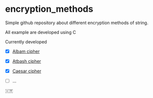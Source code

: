 # encryption_methods

Simple github repository about different encryption methods of string.

All example are developed using C

Currently developed

- [x] [Albam cipher](https://github.com/mariocuomo/encryption_methods/tree/main/Albam%20cipher)
- [x] [Atbash cipher](https://github.com/mariocuomo/encryption_methods/tree/main/Atbash%20cipher)
- [x] [Caesar cipher](https://github.com/mariocuomo/encryption_methods/tree/main/Caesar%20cipher)
- [ ] ...


:it: